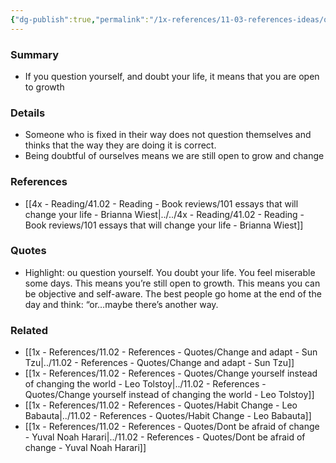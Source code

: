 ```yaml
---
{"dg-publish":true,"permalink":"/1x-references/11-03-references-ideas/questioning-yourself-means-you-are-open-to-growth/","dgHomeLink":true,"dgPassFrontmatter":false,"dgShowBacklinks":true,"dgShowLocalGraph":false,"dgShowInlineTitle":true}
---
```



### Summary
- If you question yourself, and doubt your life, it means that you are open to growth

### Details
- Someone who is fixed in their way does not question themselves and thinks that the way they are doing it is correct.
- Being doubtful of ourselves means we are still open to grow and change

### References
- [[4x - Reading/41.02 - Reading - Book reviews/101 essays that will change your life - Brianna Wiest|../../4x - Reading/41.02 - Reading - Book reviews/101 essays that will change your life - Brianna Wiest]]

### Quotes
- Highlight: ou question yourself. You doubt your life. You feel miserable some days. This means you’re still open to growth. This means you can be objective and self-aware. The best people go home at the end of the day and think: “or…maybe there’s another way.


### Related
- [[1x - References/11.02 - References - Quotes/Change and adapt - Sun Tzu|../11.02 - References - Quotes/Change and adapt - Sun Tzu]]
- [[1x - References/11.02 - References - Quotes/Change yourself instead of changing the world - Leo Tolstoy|../11.02 - References - Quotes/Change yourself instead of changing the world - Leo Tolstoy]]
- [[1x - References/11.02 - References - Quotes/Habit Change - Leo Babauta|../11.02 - References - Quotes/Habit Change - Leo Babauta]]
- [[1x - References/11.02 - References - Quotes/Dont be afraid of change - Yuval Noah Harari|../11.02 - References - Quotes/Dont be afraid of change - Yuval Noah Harari]]